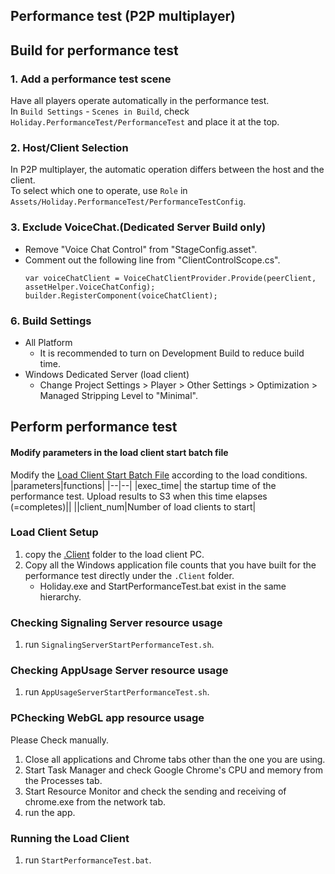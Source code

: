## Performance test (P2P multiplayer)
## Build for performance test
### 1. Add a performance test scene
Have all players operate automatically in the performance test.  
In `Build Settings` - `Scenes in Build`, check `Holiday.PerformanceTest/PerformanceTest` and place it at the top.
### 2. Host/Client Selection
In P2P multiplayer, the automatic operation differs between the host and the client.  
To select which one to operate, use `Role` in `Assets/Holiday.PerformanceTest/PerformanceTestConfig`.
### 3. Exclude VoiceChat.(Dedicated Server Build only)
- Remove "Voice Chat Control" from "StageConfig.asset".
- Comment out the following line from "ClientControlScope.cs".
  ````
  var voiceChatClient = VoiceChatClientProvider.Provide(peerClient, assetHelper.VoiceChatConfig);
  builder.RegisterComponent(voiceChatClient);
  ````
### 6. Build Settings
- All Platform
  - It is recommended to turn on Development Build to reduce build time.
- Windows Dedicated Server (load client)
  - Change Project Settings > Player > Other Settings > Optimization > Managed Stripping Level to "Minimal".

## Perform performance test
#### Modify parameters in the load client start batch file
Modify the [Load Client Start Batch File](Assets/Holiday.PerformanceTest/.Client/StartPerformanceTest.bat) according to the load conditions.
|parameters|functions|
|--|--|
|exec_time| the startup time of the performance test. Upload results to S3 when this time elapses (=completes)||
||client_num|Number of load clients to start|
### Load Client Setup
1. copy the [.Client](Assets/Holiday.PerformanceTest/.Client/) folder to the load client PC.
1. Copy all the Windows application file counts that you have built for the performance test directly under the `.Client` folder.
    - Holiday.exe and StartPerformanceTest.bat exist in the same hierarchy.

### Checking Signaling Server resource usage
1. run `SignalingServerStartPerformanceTest.sh`.

### Checking AppUsage Server resource usage
1. run `AppUsageServerStartPerformanceTest.sh`.

### PChecking WebGL app resource usage
Please Check manually.
1. Close all applications and Chrome tabs other than the one you are using.
1. Start Task Manager and check Google Chrome's CPU and memory from the Processes tab.
1. Start Resource Monitor and check the sending and receiving of chrome.exe from the network tab.
1. run the app.

### Running the Load Client
1. run `StartPerformanceTest.bat`.
